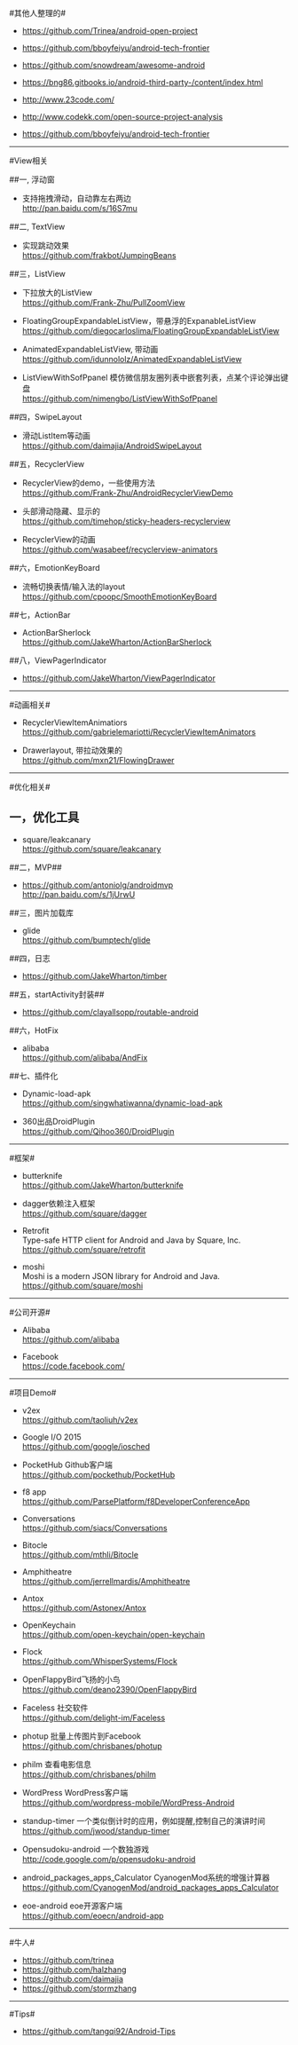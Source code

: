 #其他人整理的#
-   https://github.com/Trinea/android-open-project

-   https://github.com/bboyfeiyu/android-tech-frontier
   
-   https://github.com/snowdream/awesome-android   

-   https://bng86.gitbooks.io/android-third-party-/content/index.html   

-   http://www.23code.com/   

-   http://www.codekk.com/open-source-project-analysis   

-   https://github.com/bboyfeiyu/android-tech-frontier





-----------
#View相关

##一, 浮动窗

-   支持拖拽滑动，自动靠左右两边  
http://pan.baidu.com/s/16S7mu

##二, TextView
-   实现跳动效果   
https://github.com/frakbot/JumpingBeans

##三，ListView
-   下拉放大的ListView  
https://github.com/Frank-Zhu/PullZoomView

-   FloatingGroupExpandableListView，带悬浮的ExpanableListView
https://github.com/diegocarloslima/FloatingGroupExpandableListView

-   AnimatedExpandableListView, 带动画   
https://github.com/idunnololz/AnimatedExpandableListView

-   ListViewWithSofPpanel 模仿微信朋友圈列表中嵌套列表，点某个评论弹出键盘  
https://github.com/nimengbo/ListViewWithSofPpanel

##四，SwipeLayout
-   滑动ListItem等动画  
https://github.com/daimajia/AndroidSwipeLayout  

##五，RecyclerView
-   RecyclerView的demo，一些使用方法  
https://github.com/Frank-Zhu/AndroidRecyclerViewDemo

-   头部滑动隐藏、显示的  
https://github.com/timehop/sticky-headers-recyclerview

-   RecyclerView的动画  
https://github.com/wasabeef/recyclerview-animators

##六，EmotionKeyBoard 
-   流畅切换表情/输入法的layout  
https://github.com/cpoopc/SmoothEmotionKeyBoard

##七，ActionBar
-   ActionBarSherlock   
https://github.com/JakeWharton/ActionBarSherlock

##八，ViewPagerIndicator
-   https://github.com/JakeWharton/ViewPagerIndicator

-----------
#动画相关#
-   RecyclerViewItemAnimatiors  
https://github.com/gabrielemariotti/RecyclerViewItemAnimators

-   Drawerlayout, 带拉动效果的  
https://github.com/mxn21/FlowingDrawer


-----------
#优化相关#

## 一，优化工具 ##

-   square/leakcanary  
https://github.com/square/leakcanary

##二，MVP##
-   https://github.com/antoniolg/androidmvp  
http://pan.baidu.com/s/1jUrwU

##三，图片加载库
-   glide  
https://github.com/bumptech/glide

##四，日志
-   https://github.com/JakeWharton/timber

##五，startActivity封装##
-   https://github.com/clayallsopp/routable-android

##六，HotFix
-   alibaba   
https://github.com/alibaba/AndFix

##七、插件化
-   Dynamic-load-apk   
https://github.com/singwhatiwanna/dynamic-load-apk 

-   360出品DroidPlugin   
https://github.com/Qihoo360/DroidPlugin

-----------

#框架#
-   butterknife   
https://github.com/JakeWharton/butterknife

-   dagger依赖注入框架   
https://github.com/square/dagger

-   Retrofit   
Type-safe HTTP client for Android and Java by Square, Inc.      
https://github.com/square/retrofit

-   moshi   
Moshi is a modern JSON library for Android and Java. 
https://github.com/square/moshi

-----------
#公司开源#

-   Alibaba  
https://github.com/alibaba

-   Facebook   
https://code.facebook.com/

----------
#项目Demo#
-   v2ex   
https://github.com/taoliuh/v2ex

-   Google I/O 2015   
https://github.com/google/iosched

-   PocketHub Github客户端   
https://github.com/pockethub/PocketHub

-   f8 app   
https://github.com/ParsePlatform/f8DeveloperConferenceApp

-   Conversations   
https://github.com/siacs/Conversations

-   Bitocle   
https://github.com/mthli/Bitocle

-   Amphitheatre   
https://github.com/jerrellmardis/Amphitheatre

-   Antox   
https://github.com/Astonex/Antox

-   OpenKeychain   
https://github.com/open-keychain/open-keychain

-   Flock   
https://github.com/WhisperSystems/Flock   

-   OpenFlappyBird飞扬的小鸟   
https://github.com/deano2390/OpenFlappyBird

-   Faceless 社交软件   
https://github.com/delight-im/Faceless

-   photup 批量上传图片到Facebook   
https://github.com/chrisbanes/photup

-   philm 查看电影信息   
https://github.com/chrisbanes/philm

-   WordPress WordPress客户端   
https://github.com/wordpress-mobile/WordPress-Android

-   standup-timer 一个类似倒计时的应用，例如提醒,控制自己的演讲时间   
https://github.com/jwood/standup-timer

-   Opensudoku-android 一个数独游戏   
http://code.google.com/p/opensudoku-android

-   android_packages_apps_Calculator CyanogenMod系统的增强计算器  
https://github.com/CyanogenMod/android_packages_apps_Calculator

-   eoe-android eoe开源客户端   
https://github.com/eoecn/android-app



----------
#牛人#
-   https://github.com/trinea
-   https://github.com/halzhang
-   https://github.com/daimajia
-   https://github.com/stormzhang

---------
#Tips#
-   https://github.com/tangqi92/Android-Tips



